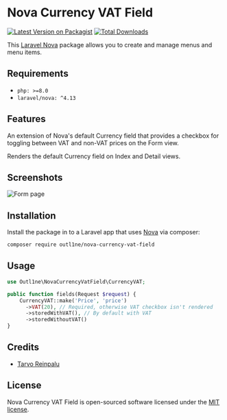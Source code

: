 # Nova Currency VAT Field

[![Latest Version on Packagist](https://img.shields.io/packagist/v/outl1ne/nova-currency-vat-field.svg?style=flat-square)](https://packagist.org/packages/outl1ne/nova-currency-vat-field)
[![Total Downloads](https://img.shields.io/packagist/dt/outl1ne/nova-currency-vat-field.svg?style=flat-square)](https://packagist.org/packages/outl1ne/nova-currency-vat-field)

This [Laravel Nova](https://nova.laravel.com/) package allows you to create and manage menus and menu items.

## Requirements

- `php: >=8.0`
- `laravel/nova: ^4.13`

## Features

An extension of Nova's default Currency field that provides a checkbox for toggling between VAT and non-VAT prices on the Form view.

Renders the default Currency field on Index and Detail views.

## Screenshots

![Form page](./docs/form.png)

## Installation

Install the package in to a Laravel app that uses [Nova](https://nova.laravel.com) via composer:

```bash
composer require outl1ne/nova-currency-vat-field
```

## Usage

```php
use Outl1ne\NovaCurrencyVatField\CurrencyVAT;

public function fields(Request $request) {
    CurrencyVAT::make('Price', 'price')
      ->VAT(20), // Required, otherwise VAT checkbox isn't rendered
      ->storedWithVAT(), // By default with VAT
      ->storedWithoutVAT()
}
```

## Credits

- [Tarvo Reinpalu](https://github.com/tarpsvo)

## License

Nova Currency VAT Field is open-sourced software licensed under the [MIT license](LICENSE.md).
